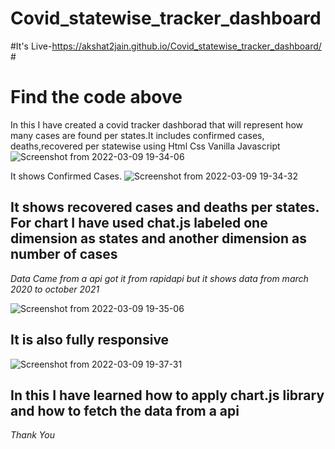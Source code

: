 # Covid_statewise_tracker_dashboard
#It's Live-https://akshat2jain.github.io/Covid_statewise_tracker_dashboard/ #
# Find the code above
In this I have created a covid tracker dashborad that will represent how many cases are found per states.It includes confirmed cases, deaths,recovered per statewise using Html Css Vanilla Javascript
![Screenshot from 2022-03-09 19-34-06](https://user-images.githubusercontent.com/101265586/157461891-5478f38f-5b05-4655-9bb7-160aaaefdd28.png)

It shows Confirmed Cases.
![Screenshot from 2022-03-09 19-34-32](https://user-images.githubusercontent.com/101265586/157462251-c6ac36ad-d0de-44a2-9b9b-b8ca433b0715.png)

It shows recovered cases and deaths per states.
For chart I have used chat.js labeled one dimension as states and another dimension as number of cases
--------------------------------------------------------------------------------------------------------

*Data Came from a api got it from rapidapi but it shows data from march 2020 to october 2021*

![Screenshot from 2022-03-09 19-35-06](https://user-images.githubusercontent.com/101265586/157463523-24e33af9-e971-4391-ae59-88b5abe50dde.png)

It is also fully responsive
----------------------------

![Screenshot from 2022-03-09 19-37-31](https://user-images.githubusercontent.com/101265586/157464112-9526f83e-f81f-4954-80d0-a07ea97b323c.png)




In this I have learned how to apply chart.js library and how to fetch the data from a api
-----------------------------------------------------------------------------------------

*Thank You*
